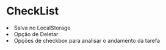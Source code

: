 # CheckList
<li>
Salva no LocalStorage<br>
</li>
<li>
Opção de Deletar<br>
</li>
<li>
Opções de checkbox para analisar o andamento da tarefa<br>
</li>
<br>
